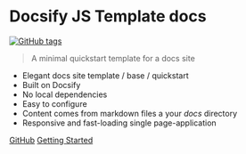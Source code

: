 <!-- TODO: Update title -->
# Docsify JS Template docs

[![GitHub tags](https://img.shields.io/github/tag/MichaelCurrin/docsify-js-template.svg)](https://GitHub.com/MichaelCurrin/docsify-js-template/tags/) <!-- TODO: Update username and repo name -->

> A minimal quickstart template for a docs site <!-- TODO: Replace with your description -->

<!-- TODO: List zero or more short sentences about the project's benefits/features. -->

- Elegant docs site template / base / quickstart
- Built on Docsify
- No local dependencies
- Easy to configure
- Content comes from markdown files a your _docs_ directory
- Responsive and fast-loading single page-application

[GitHub](https://github.com/MichaelCurrin/docsify-js-template/) <!-- TODO: Use your repo's path.-->
[Getting Started](#docsify-js-template) <!-- TODO: Use ID of homepage heading i.e. based on H1 of README.md - make sure this is DIFFERENT to the cover's heading -->
